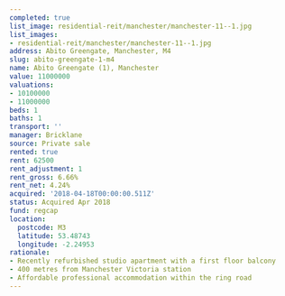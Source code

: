 ```yaml
---
completed: true
list_image: residential-reit/manchester/manchester-11--1.jpg
list_images:
- residential-reit/manchester/manchester-11--1.jpg
address: Abito Greengate, Manchester, M4
slug: abito-greengate-1-m4
name: Abito Greengate (1), Manchester
value: 11000000
valuations:
- 10100000
- 11000000
beds: 1
baths: 1
transport: ''
manager: Bricklane
source: Private sale
rented: true
rent: 62500
rent_adjustment: 1
rent_gross: 6.66%
rent_net: 4.24%
acquired: '2018-04-18T00:00:00.511Z'
status: Acquired Apr 2018
fund: regcap
location:
  postcode: M3
  latitude: 53.48743
  longitude: -2.24953
rationale:
- Recently refurbished studio apartment with a first floor balcony
- 400 metres from Manchester Victoria station
- Affordable professional accommodation within the ring road
---
```


